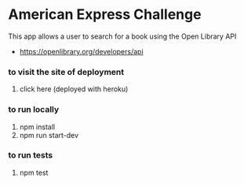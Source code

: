 # American Express Challenge

This app allows a user to search for a book using the Open Library API

* https://openlibrary.org/developers/api

### to visit the site of deployment

1.  click here (deployed with heroku)

### to run locally

1.  npm install
2.  npm run start-dev

### to run tests

1.  npm test
